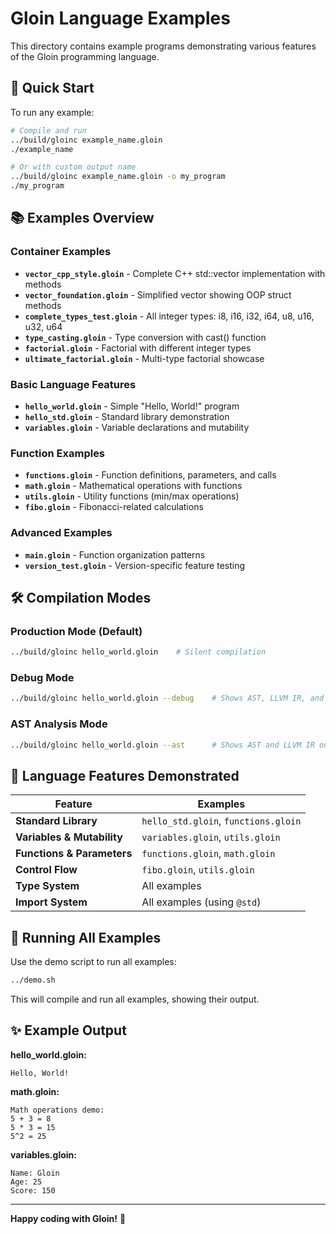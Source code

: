 # Gloin Language Examples

This directory contains example programs demonstrating various features of the Gloin programming language.

## 🚀 Quick Start

To run any example:
```bash
# Compile and run
../build/gloinc example_name.gloin
./example_name

# Or with custom output name
../build/gloinc example_name.gloin -o my_program
./my_program
```

## 📚 Examples Overview

### **Container Examples**
- **`vector_cpp_style.gloin`** - Complete C++ std::vector implementation with methods
- **`vector_foundation.gloin`** - Simplified vector showing OOP struct methods
- **`complete_types_test.gloin`** - All integer types: i8, i16, i32, i64, u8, u16, u32, u64
- **`type_casting.gloin`** - Type conversion with cast() function
- **`factorial.gloin`** - Factorial with different integer types
- **`ultimate_factorial.gloin`** - Multi-type factorial showcase

### **Basic Language Features**
- **`hello_world.gloin`** - Simple "Hello, World!" program
- **`hello_std.gloin`** - Standard library demonstration
- **`variables.gloin`** - Variable declarations and mutability

### **Function Examples**  
- **`functions.gloin`** - Function definitions, parameters, and calls
- **`math.gloin`** - Mathematical operations with functions
- **`utils.gloin`** - Utility functions (min/max operations)
- **`fibo.gloin`** - Fibonacci-related calculations

### **Advanced Examples**
- **`main.gloin`** - Function organization patterns
- **`version_test.gloin`** - Version-specific feature testing

## 🛠️ Compilation Modes

### Production Mode (Default)
```bash
../build/gloinc hello_world.gloin    # Silent compilation
```

### Debug Mode
```bash
../build/gloinc hello_world.gloin --debug    # Shows AST, LLVM IR, and compiles
```

### AST Analysis Mode
```bash
../build/gloinc hello_world.gloin --ast      # Shows AST and LLVM IR only
```

## 🎯 Language Features Demonstrated

| Feature | Examples |
|---------|----------|
| **Standard Library** | `hello_std.gloin`, `functions.gloin` |
| **Variables & Mutability** | `variables.gloin`, `utils.gloin` |
| **Functions & Parameters** | `functions.gloin`, `math.gloin` |
| **Control Flow** | `fibo.gloin`, `utils.gloin` |
| **Type System** | All examples |
| **Import System** | All examples (using `@std`) |

## 🔧 Running All Examples

Use the demo script to run all examples:
```bash
../demo.sh
```

This will compile and run all examples, showing their output.

## ✨ Example Output

**hello_world.gloin:**
```
Hello, World!
```

**math.gloin:**
```
Math operations demo:
5 + 3 = 8
5 * 3 = 15
5^2 = 25
```

**variables.gloin:**
```
Name: Gloin
Age: 25  
Score: 150
```

---

**Happy coding with Gloin!** 🎉
